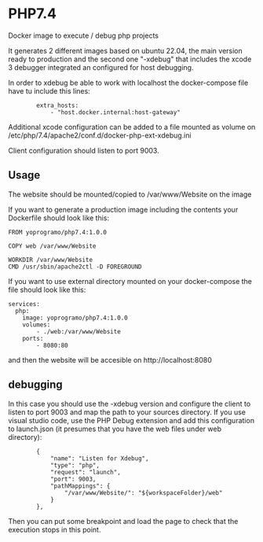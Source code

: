 # PHP7.4

Docker image to execute / debug php projects

It generates 2 different images based on ubuntu 22.04, the main
version ready to production and the second one "-xdebug" that includes
the xcode 3 debugger integrated an configured for host debugging.

In order to xdebug be able to work with localhost the docker-compose file
have tu include this lines:

```
        extra_hosts:
            - "host.docker.internal:host-gateway"
```

Additional xcode configuration can be added to a file mounted
as volume on /etc/php/7.4/apache2/conf.d/docker-php-ext-xdebug.ini 

Client configuration should listen to port 9003.

## Usage

The website should be mounted/copied to /var/www/Website on the image

If you want to generate a production image including the contents
your Dockerfile should look like this:

```
FROM yoprogramo/php7.4:1.0.0

COPY web /var/www/Website

WORKDIR /var/www/Website
CMD /usr/sbin/apache2ctl -D FOREGROUND
```

If you want to use external directory mounted on your docker-compose
the file should look like this:

```
services:
  php:
    image: yoprogramo/php7.4:1.0.0
    volumes:
        - ./web:/var/www/Website
    ports:
        - 8080:80
```

and then the website will be accesible on http://localhost:8080

## debugging

In this case you should use the -xdebug version and configure
the client to listen to port 9003 and map the path to your
sources directory. If you use visual studio code, use the
PHP Debug extension and add this configuration to launch.json
(it presumes that you have the web files under web directory):

```
        {
            "name": "Listen for Xdebug",
            "type": "php",
            "request": "launch",
            "port": 9003,
            "pathMappings": {
                "/var/www/Website/": "${workspaceFolder}/web"
            }
        },
```
Then you can put some breakpoint and load the page to check that
the execution stops in this point.